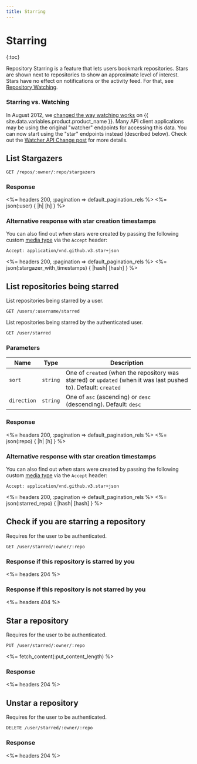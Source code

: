 ```yaml
---
title: Starring
---
```


# Starring

{:toc}

Repository Starring is a feature that lets users bookmark repositories.  Stars
are shown next to repositories to show an approximate level of interest.  Stars
have no effect on notifications or the activity feed.  For that, see [Repository
Watching](/v3/activity/watching).

### Starring vs. Watching

In August 2012, we [changed the way watching
works](https://github.com/blog/1204-notifications-stars) on {{ site.data.variables.product.product_name }}.  Many API
client applications may be using the original "watcher" endpoints for accessing
this data. You can now start using the "star" endpoints instead (described
below). Check out the [Watcher API Change post](/changes/2012-09-05-watcher-api/)
for more details.

## List Stargazers

    GET /repos/:owner/:repo/stargazers

### Response

<%= headers 200, :pagination => default_pagination_rels %>
<%= json(:user) { |h| [h] } %>

### Alternative response with star creation timestamps

You can also find out _when_ stars were created by passing the following custom [media type](/v3/media/) via the `Accept` header:

    Accept: application/vnd.github.v3.star+json

<%= headers 200, :pagination => default_pagination_rels %>
<%= json(:stargazer_with_timestamps) { |hash| [hash] } %>

## List repositories being starred

List repositories being starred by a user.

    GET /users/:username/starred

List repositories being starred by the authenticated user.

    GET /user/starred

### Parameters

Name | Type | Description
-----|------|--------------
`sort`|`string` | One of `created` (when the repository was starred) or `updated` (when it was last pushed to). Default: `created`
`direction`|`string` | One of `asc` (ascending) or `desc` (descending). Default: `desc`

### Response

<%= headers 200, :pagination => default_pagination_rels %>
<%= json(:repo) { |h| [h] } %>

### Alternative response with star creation timestamps

You can also find out _when_ stars were created by passing the following custom [media type](/v3/media/) via the `Accept` header:

    Accept: application/vnd.github.v3.star+json

<%= headers 200, :pagination => default_pagination_rels %>
<%= json(:starred_repo) { |hash| [hash] } %>

## Check if you are starring a repository

Requires for the user to be authenticated.

    GET /user/starred/:owner/:repo

### Response if this repository is starred by you

<%= headers 204 %>

### Response if this repository is not starred by you

<%= headers 404 %>

## Star a repository

Requires for the user to be authenticated.

    PUT /user/starred/:owner/:repo

<%= fetch_content(:put_content_length) %>

### Response

<%= headers 204 %>

## Unstar a repository

Requires for the user to be authenticated.

    DELETE /user/starred/:owner/:repo

### Response

<%= headers 204 %>
